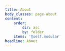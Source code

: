 ```yaml
---
title: About
body_classes: page-about
content:
    order:
        dir: asc
        by: folder
    items: '@self.modular'
headline: About
---
```


<!--- Content for this page is pulled in from page subfolders -->